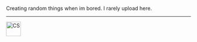 Creating random things when im bored. I rarely upload here.

---
<p>
<img src="https://cdn.jsdelivr.net/npm/simple-icons@3.13.0/icons/counter-strike.svg" title = CS width="40" height="40"/>
</p>
